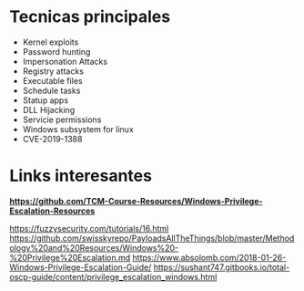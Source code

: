 




# Tecnicas principales

+ Kernel exploits
+ Password hunting
+ Impersonation Attacks
+ Registry attacks
+ Executable files
+ Schedule tasks
+ Statup apps
+ DLL Hijacking
+ Servicie permissions
+ Windows subsystem for linux
+ CVE-2019-1388














# Links interesantes


**https://github.com/TCM-Course-Resources/Windows-Privilege-Escalation-Resources**




https://fuzzysecurity.com/tutorials/16.html
https://github.com/swisskyrepo/PayloadsAllTheThings/blob/master/Methodology%20and%20Resources/Windows%20-%20Privilege%20Escalation.md
https://www.absolomb.com/2018-01-26-Windows-Privilege-Escalation-Guide/
https://sushant747.gitbooks.io/total-oscp-guide/content/privilege_escalation_windows.html
